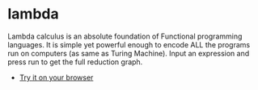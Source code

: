 # lambda

Lambda calculus is an absolute foundation of Functional programming languages. 
It is simple yet powerful enough to encode ALL the programs run on computers (as same as Turing Machine).
Input an expression and press run to get the full reduction graph.


- [Try it on your browser](https://sano-jin.github.io/lambda/lambda.html)
